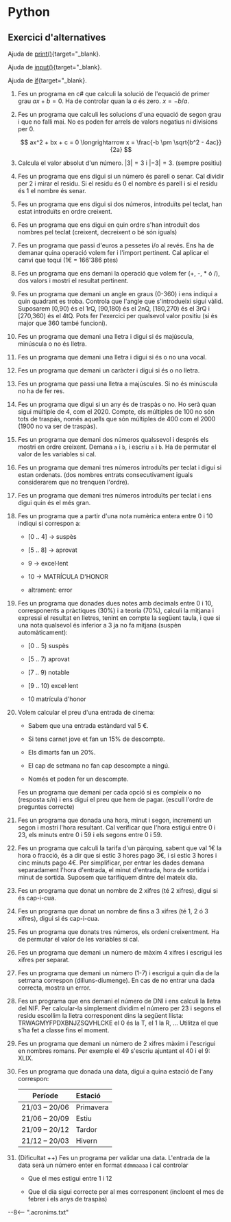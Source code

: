 # Python

## Exercici d'alternatives

Ajuda de [print()][]{target="_blank}.

Ajuda de [input()][]{target="_blank}.

Ajuda de [if][]{target="_blank}.

1. Fes un programa en c# que calculi la solució de l'equació de primer grau $a x + b = 0$. Ha de controlar quan la $a$ és zero. $x = -b / a$.
    
2. Fes un programa que calculi les solucions d'una equació de segon grau i que no falli mai. No es poden fer arrels de valors negatius ni divisions per 0.

    $$
    ax^2 + bx + c = 0 \longrightarrow x = \frac{-b \pm \sqrt{b^2 - 4ac}}{2a}
    $$

3. Calcula el valor absolut d'un número. $|3| = 3$ i  $|-3| = 3$. (sempre positiu)
    
4. Fes un programa que ens digui si un número és parell o senar. Cal dividir per 2 i mirar el residu. Si el residu és 0 el nombre és parell i si el residu és 1 el nombre és senar.

5. Fes un programa que ens digui si dos números, introduïts pel teclat, han estat introduïts en ordre creixent.

6. Fes un programa que ens digui en quin ordre s'han introduït dos nombres pel teclat (creixent, decreixent o bé són iguals)

7. Fes un programa que passi d'euros a pessetes i/o al revés. Ens ha de demanar quina operació volem fer i l'import pertinent. Cal aplicar el canvi que toqui (1€ = 166'386 ptes)

8. Fes un programa que ens demani la operació que volem fer (+, -, * ó /), dos valors i mostri el resultat pertinent.

9. Fes un programa que demani un angle en graus (0-360) i ens indiqui a quin quadrant es troba. Controla que l'angle que s'introdueixi sigui vàlid. Suposarem [0,90) és el 1rQ, [90,180) és el 2nQ, [180,270) és el 3rQ i [270,360) és el 4tQ. Pots fer l'exercici per qualsevol valor positiu (si és major que 360 també funcioni).

10. Fes un programa que demani una lletra i digui si és majúscula, minúscula o no és lletra. 


11. Fes un programa que demani una lletra i digui si és o no una vocal.


12. Fes un programa que demani un caràcter i digui si és o no lletra.


13. Fes un programa que passi una lletra a majúscules. Si no és minúscula no ha de fer res.


14. Fes un programa que digui si un any és de traspàs o no. Ho serà quan sigui múltiple de 4, com el 2020. Compte, els múltiples de 100 no són tots de traspàs, només aquells que són múltiples de 400 com el 2000 (1900 no va ser de traspàs).


15. Fes un programa que demani dos números qualssevol i després els mostri en ordre creixent. Demana `a` i `b`, i escriu `a` i `b`. Ha de permutar el valor de les variables si cal.

16. Fes un programa que demani tres números introduïts per teclat i digui si estan ordenats. (dos nombres entrats consecutivament iguals considerarem que no trenquen l'ordre).

17. Fes un programa que demani tres números introduïts per teclat i ens digui quin és el més gran.

18. Fes un programa que a partir d'una nota numèrica entera entre 0 i 10 indiqui si correspon a:

    * [0 .. 4] → suspès

    * [5 .. 8] → aprovat

    * 9 → excel·lent

    * 10 → MATRÍCULA D'HONOR

    * altrament: error

19. Fes un programa que donades dues notes amb decimals entre 0 i 10, corresponents a pràctiques (30%) i a teoria (70%), calculi la mitjana i expressi el resultat en lletres, tenint en compte la següent taula, i que si una nota qualsevol és inferior a 3 ja no fa mitjana (suspèn automàticament):

    * [0 .. 5) 	 suspès

    * [5 .. 7) 	 aprovat

    * [7 .. 9) 	 notable

    * [9  .. 10) 	 excel·lent

    * 10 	 matrícula d'honor 

20. Volem calcular el preu d'una entrada de cinema:
    
    * Sabem que una entrada estàndard val 5 €.
    
    * Si tens carnet jove et fan un 15% de descompte.
    
    * Els dimarts fan un 20%.
    
    * El cap de setmana no fan cap descompte a ningú.
    
    * Només et poden fer un descompte.

    Fes un programa que demani per cada opció si es compleix o no (resposta s/n) i ens digui el preu que hem de pagar. (escull l'ordre de preguntes correcte)

21. Fes un programa que donada una hora, minut i segon, incrementi un segon i mostri l'hora resultant. Cal verificar que l'hora estigui entre 0 i 23, els minuts entre 0 i 59 i els segons entre 0 i 59.

22. Fes un programa que calculi la tarifa d'un pàrquing, sabent que val 1€ la hora o fracció, és a dir que si estic 3 hores pago 3€, i si estic 3 hores i cinc minuts pago 4€. Per simplificar, per entrar les dades demana  separadament  l'hora  d'entrada,  el  minut  d'entrada,  hora  de sortida  i  minut  de  sortida. Suposem que tarifiquem dintre del mateix dia.

23. Fes un programa que donat un nombre de 2 xifres (té 2 xifres), digui si és cap-i-cua.

24. Fes un programa que donat un nombre de fins a 3 xifres (té 1, 2 ó 3 xifres), digui si és cap-i-cua.

25. Fes un programa que donats tres números, els ordeni creixentment. Ha de permutar el valor de les variables si cal.

26. Fes un programa que demani un número de màxim 4 xifres i escrigui les xifres per separat.

27. Fes un programa que demani un número (1-7) i escrigui a quin dia de la setmana correspon (dilluns-diumenge). En cas de no entrar una dada correcta, mostra un error.

28. Fes un programa que ens demani el número de DNI i ens calculi la lletra del NIF. Per calcular-la simplement dividim el número per 23 i segons el residu escollim la lletra corresponent dins la següent llista: TRWAGMYFPDXBNJZSQVHLCKE el 0 és la T, el 1 la R, ... Utilitza el que s'ha fet a classe fins el moment.

29. Fes un programa que demani un número de 2 xifres màxim i l'escrigui en nombres romans. Per exemple el 49 s'escriu ajuntant el 40 i el 9: XLIX. 

30. Fes un programa que donada una data, digui a quina estació de l'any correspon:

    | Període | Estació |
    |:-------:|:------- |
    | 21/03 – 20/06 | Primavera |
    | 21/06 – 20/09 | Estiu  |
    | 21/09 – 20/12 | Tardor |
    | 21/12 – 20/03 | Hivern |

31. (Dificultat ++) Fes un programa per validar una data. L'entrada de la data serà un número enter en format `ddmmaaaa` i cal controlar 

    * Que el mes estigui entre 1 i 12

    * Que  el  dia  sigui  correcte  per  al  mes  corresponent  (incloent  el  mes  de  febrer  i  els anys  de traspàs)


[print()]:          https://docs.python.org/library/functions.html#print  "print()"
[input()]:          https://docs.python.org/library/functions.html#input  "input()"
[if]:               https://docs.python.org/reference/compound_stmts.html#the-if-statement  "if"



--8<-- ".acronims.txt"
